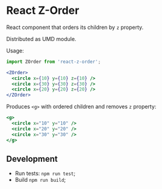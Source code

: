 # React Z-Order

React component that orders its children by `z` property.

Distributed as UMD module.

Usage:

```jsx
import ZOrder from 'react-z-order';

<ZOrder>
  <circle x={10} y={10} z={10} />
  <circle x={30} y={30} z={30} />
  <circle x={20} y={20} z={20} />
</ZOrder>
```

Produces `<g>` with ordered children and removes `z` property:

```jsx
<g>
  <circle x="10" y="10" />
  <circle x="20" y="20" />
  <circle x="30" y="30" />
</g>
```

## Development

* Run tests: `npm run test`;
* Build `npm run build`;
